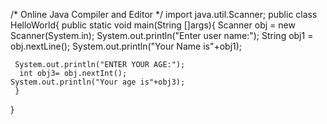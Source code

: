 /* Online Java Compiler and Editor */
import java.util.Scanner;
public class HelloWorld{
     public static void main(String []args){
     Scanner obj = new Scanner(System.in);
     System.out.println("Enter user name:");
     String obj1 = obj.nextLine();
     System.out.println("Your Name is"+obj1);
     
     System.out.println("ENTER YOUR AGE:");
      int obj3= obj.nextInt();
    System.out.println("Your age is"+obj3);
     }
}
